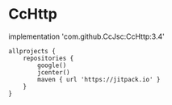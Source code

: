 # CcHttp
 implementation 'com.github.CcJsc:CcHttp:3.4'
 
``` 
allprojects {
    repositories {
        google()
        jcenter()
        maven { url 'https://jitpack.io' }
    }
}
```
